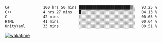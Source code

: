 <!--START_SECTION:waka-->

```txt
C#               100 hrs 50 mins ███████████████████████▒░   93.25 %
C++              4 hrs 27 mins   █░░░░░░░░░░░░░░░░░░░░░░░░   04.13 %
C                42 mins         ░░░░░░░░░░░░░░░░░░░░░░░░░   00.65 %
HTML             41 mins         ░░░░░░░░░░░░░░░░░░░░░░░░░   00.64 %
UnityYaml        33 mins         ░░░░░░░░░░░░░░░░░░░░░░░░░   00.51 %
```

<!--END_SECTION:waka-->
[![wakatime](https://wakatime.com/badge/user/6c2f442e-41b4-42e3-bc06-d5d8203ad1da.svg)](https://wakatime.com/@6c2f442e-41b4-42e3-bc06-d5d8203ad1da)
